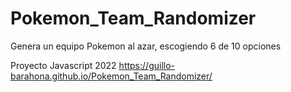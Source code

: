 # Pokemon_Team_Randomizer
Genera un equipo Pokemon al azar, escogiendo 6 de 10 opciones

Proyecto Javascript 2022
https://guillo-barahona.github.io/Pokemon_Team_Randomizer/
